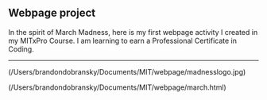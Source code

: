 Webpage project
---
In the spirit of March Madness, here is my first webpage activity I created in my MITxPro Course. I am learning to earn a Professional Certificate in Coding.
___ 
(/Users/brandondobransky/Documents/MIT/webpage/madnesslogo.jpg)

(/Users/brandondobransky/Documents/MIT/webpage/march.html)
